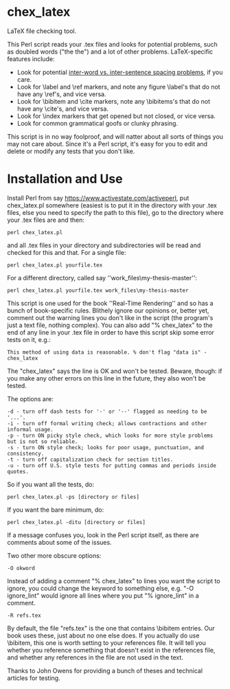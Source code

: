 # chex_latex
LaTeX file checking tool.

This Perl script reads your .tex files and looks for potential problems, such as doubled words ("the the") and a lot of other problems. LaTeX-specific features include:
* Look for potential [inter-word vs. inter-sentence spacing problems](https://en.wikibooks.org/wiki/LaTeX/Text_Formatting#Space_between_words_and_sentences), if you care.
* Look for \label and \ref markers, and note any figure \label's that do not have any \ref's, and vice versa.
* Look for \bibitem and \cite markers, note any \bibitems's that do not have any \cite's, and vice versa.
* Look for \index markers that get opened but not closed, or vice versa.
* Look for common grammatical goofs or clunky phrasing.

This script is in no way foolproof, and will natter about all sorts of things you may not care about. Since it's a Perl script, it's easy for you to edit and delete or modify any tests that you don't like.

# Installation and Use

Install Perl from say https://www.activestate.com/activeperl, put chex_latex.pl somewhere (easiest is to put it in the directory with your .tex files, else you need to specify the path to this file), go to the directory where your .tex files are and then:

    perl chex_latex.pl
  
and all .tex files in your directory and subdirectories will be read and checked for this and that. For a single file:

    perl chex_latex.pl yourfile.tex
	
For a different directory, called say ''work_files\my-thesis-master'':

    perl chex_latex.pl yourfile.tex work_files\my-thesis-master

This script is one used for the book ''Real-Time Rendering'' and so has a bunch of book-specific rules. Blithely ignore our opinions or, better yet, comment out the warning lines you don't like in the script (the program's just a text file, nothing complex). You can also add "% chex_latex" to the end of any line in your .tex file in order to have this script skip some error tests on it, e.g.:

    This method of using data is reasonable. % don't flag "data is" - chex_latex

The "chex_latex" says the line is OK and won't be tested. Beware, though: if you make any other errors on this line in the future, they also won't be tested.

The options are:

	-d - turn off dash tests for '-' or '--' flagged as needing to be '...'.
	-i - turn off formal writing check; allows contractions and other informal usage.
	-p - turn ON picky style check, which looks for more style problems but is not so reliable.
	-s - turn ON style check; looks for poor usage, punctuation, and consistency.
	-t - turn off capitalization check for section titles.
	-u - turn off U.S. style tests for putting commas and periods inside quotes.
	
So if you want all the tests, do:

	perl chex_latex.pl -ps [directory or files]
	
If you want the bare minimum, do:

    perl chex_latex.pl -ditu [directory or files]

If a message confuses you, look in the Perl script itself, as there are comments about some of the issues.

Two other more obscure options:

    -O okword
	
Instead of adding a comment "% chex_latex" to lines you want the script to ignore, you could change the keyword to something else, e.g. "-O ignore_lint" would ignore all lines where you put "% ignore_lint" in a comment.

    -R refs.tex
	
By default, the file "refs.tex" is the one that contains \bibitem entries. Our book uses these, just about no one else does. If you actually do use \bibitem, this one is worth setting to your references file. It will tell you whether you reference something that doesn't exist in the references file, and whether any references in the file are not used in the text.

Thanks to John Owens for providing a bunch of theses and technical articles for testing.